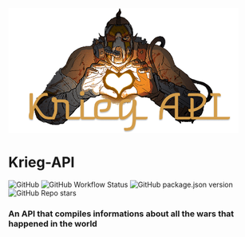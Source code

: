 <img src="https://github.com/kafir-coder/Krieg-API/blob/develop/logo.png" witdth="250" height="250"/>

# Krieg-API
![GitHub](https://img.shields.io/github/license/kafir-coder/Krieg-API)
![GitHub Workflow Status](https://img.shields.io/github/workflow/status/kafir-coder/Krieg-API/lint-build-test)
![GitHub package.json version](https://img.shields.io/github/package-json/v/kafir-coder/Krieg-API)
![GitHub Repo stars](https://img.shields.io/github/stars/kafir-coder/Krieg-API?style=social)

### An API that compiles informations about all the wars that happened in the world

